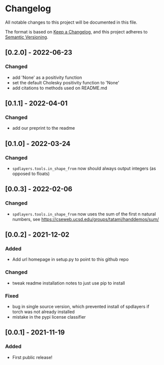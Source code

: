 # Changelog
All notable changes to this project will be documented in this file.

The format is based on [Keep a Changelog](https://keepachangelog.com/en/1.0.0/),
and this project adheres to [Semantic Versioning](https://semver.org/spec/v2.0.0.html).

## [0.2.0] - 2022-06-23

### Changed
- add 'None' as a positivity function
- set the default Cholesky positivity function to 'None'
- add citations to methods used on README.md

## [0.1.1] - 2022-04-01

### Changed
- add our preprint to the readme

## [0.1.0] - 2022-03-24

### Changed
- `spdlayers.tools.in_shape_from` now should always output integers (as opposed to floats)

## [0.0.3] - 2022-02-06

### Changed
- `spdlayers.tools.in_shape_from` now uses the sum of the first n natural numbers, see https://cseweb.ucsd.edu/groups/tatami/handdemos/sum/

## [0.0.2] - 2021-12-02

### Added
- Add url homepage in setup.py to point to this github repo

### Changed
- tweak readme installation notes to just use pip to install

### Fixed
- bug in single source version, which prevented install of spdlayers if torch was not already installed
- mistake in the pypi license classifier

## [0.0.1] - 2021-11-19
### Added
- First public release!
